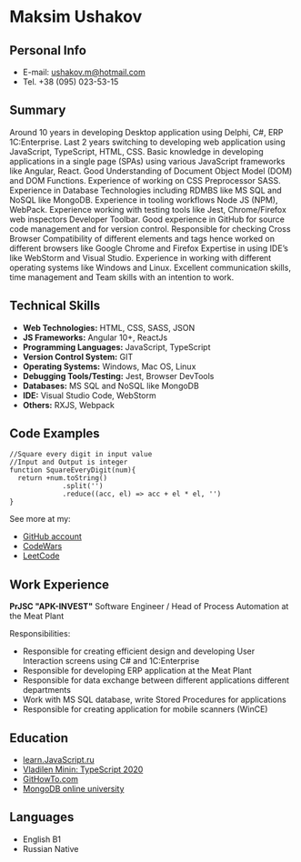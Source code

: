 # Maksim Ushakov #
## Personal Info ##
* E-mail: ushakov.m@hotmail.com
* Tel. +38 (095) 023-53-15

## Summary ##
Around 10 years in developing Desktop application using Delphi, C#, ERP 1C:Enterprise.
Last 2 years switching to developing web application using JavaScript, TypeScript, HTML, CSS.
Basic knowledge in developing applications in a single page (SPAs) using various JavaScript frameworks like Angular, React.
Good Understanding of Document Object Model (DOM) and DOM Functions.
Experience of working on CSS Preprocessor SASS.
Experience in Database Technologies including RDMBS like MS SQL and NoSQL like MongoDB.
Experience in tooling workflows Node JS (NPM), WebPack.
Experience working with testing tools like Jest, Chrome/Firefox web inspectors Developer Toolbar.
Good experience in GitHub for source code management and for version control.
Responsible for checking Cross Browser Compatibility of different elements and tags hence worked on different browsers like Google Chrome and Firefox
Expertise in using IDE’s like WebStorm and Visual Studio.
Experience in working with different operating systems like Windows and Linux.
Excellent communication skills, time management and Team skills with an intention to work.

## Technical Skills ##
* **Web Technologies:** HTML, CSS, SASS, JSON
* **JS Frameworks:** Angular 10+, ReactJs
* **Programming Languages:** JavaScript, TypeScript
* **Version Control System:** GIT
* **Operating Systems:** Windows, Mac OS, Linux
* **Debugging Tools/Testing:** Jest, Browser DevTools
* **Databases:** MS SQL and NoSQL like MongoDB
* **IDE:** Visual Studio Code, WebStorm
* **Others:** RXJS, Webpack


## Code Examples ##
```JS
//Square every digit in input value
//Input and Output is integer
function SquareEveryDigit(num){
  return +num.toString()
             .split('')
             .reduce((acc, el) => acc + el * el, '')
}
```
See more at my:
* [GitHub account](https://github.com/UshakovMaksim)
* [CodeWars](https://www.codewars.com/users/UshakovMaksim)
* [LeetCode](https://leetcode.com/UshakovMaksim/)

## Work Experience ##
**PrJSC "APK-INVEST"**
Software Engineer / Head of Process Automation at the Meat Plant

  Responsibilities:
  * Responsible for creating efficient design and developing User Interaction screens using C# and 1C:Enterprise
  * Responsible for developing ERP application at the Meat Plant
  * Responsible for data exchange between different applications different departments
  * Work with MS SQL database, write Stored Procedures for applications
  * Responsible for creating application for mobile scanners (WinCE)

## Education ##
* [learn.JavaScript.ru](https://Learn.JavaScript.ru)
* [Vladilen Minin: TypeScript 2020](https://www.youtube.com/watch?v=nyIpDs2DJ_c)
* [GitHowTo.com](https://githowto.com/ru)
* [MongoDB online university](https://university.mongodb.com/courses/catalog)

## Languages ##
* English B1
* Russian Native
